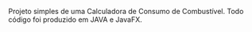 Projeto simples de uma Calculadora de Consumo de Combustível.
Todo código foi produzido em JAVA e JavaFX.
